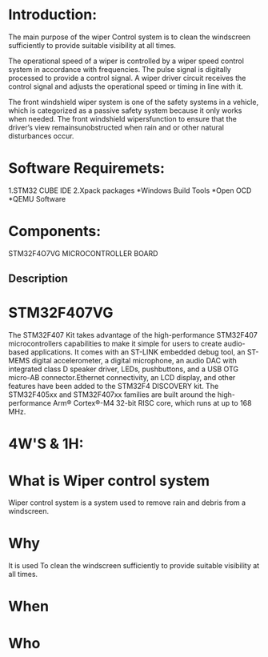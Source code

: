 # Introduction:

The main purpose of the wiper Control system is to clean the windscreen sufficiently to provide suitable visibility at all times.

The operational speed of a wiper is controlled by a wiper speed control system in accordance with frequencies. The pulse signal is digitally processed to provide a control signal. A wiper driver circuit receives the control signal and adjusts the operational speed or timing in line with it.

The front windshield wiper system is one of the safety systems in a vehicle, which is categorized as a passive safety system because it only works when needed. The front windshield wipersfunction to ensure that the driver’s view remainsunobstructed when rain and or other natural disturbances occur.

# Software Requiremets:
1.STM32 CUBE IDE
2.Xpack packages
  *Windows Build Tools
  *Open OCD
  *QEMU Software
# Components:
STM32F4O7VG MICROCONTROLLER BOARD
## Description
# STM32F407VG
The STM32F407 Kit takes advantage of the high-performance STM32F407 microcontrollers capabilities to make it simple for users to create audio-based applications. It comes with an ST-LINK embedded debug tool, an ST-MEMS digital accelerometer, a digital microphone, an audio DAC with integrated class D speaker driver, LEDs, pushbuttons, and a USB OTG micro-AB connector.Ethernet connectivity, an LCD display, and other features have been added to the STM32F4 DISCOVERY kit. The STM32F405xx and STM32F407xx families are built around the high-performance Arm® Cortex®-M4 32-bit RISC core, which runs at up to 168 MHz.
# 4W'S & 1H:
# What is Wiper control system
 Wiper control system is a system used to remove rain and debris from a windscreen.

# Why
 It is used To clean the windscreen sufficiently to provide suitable visibility at all times.
# When

# Who





